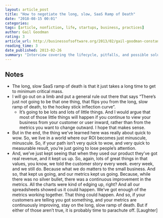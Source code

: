 ```yaml
---
layout: article_post
title: "How to negotiate the long, slow, SaaS Ramp of Death"
date: "2018-08-15 00:01"
categories:
tags: [article, nonfiction, life, startups, business, practices]
author: Gail Goodman
rating: 3
article_url: http://businessofsoftware.org/2013/02/gail-goodman-constant-contact-how-to-negotiate-the-long-slow-saas-ramp-of-death/
reading_time: 3
date_published: 2013-02-26
summary: "Interview covering the lifecycle, pitfalls, and possible solutions of starting and running a SaaS business"
---
```


## Notes

* The long, slow SaaS ramp of death is that it just takes a long time to get to minimum critical mass.
* I will go out on a limb and put a general rule out there that says “There’s
  just not going to be that one thing, that flips you from the long, slow ramp
  of death, to the hockey stick inflection curve”.
  * It’s going to be lots and lots of little things. And I would argue that most
    of those little things will happen if you continue to view your business
    from your customer or user inward, rather than from the metrics you want to
    change outward. I hope that makes sense.
* But in the end, the thing we’ve learned here was really about quick to wow.
  So, we live in a world where our ROI becomes just minuscule, minuscule. So, if
  your path isn’t very quick to wow, and very quick to measurable result, you’re
  just going to lose people’s attention.
* And, we’ve just kept seeing that when they used our product they’ve got real
  revenue, and it kept us up. So, again, lots of great things in that values,
  you know, we told the customer story every week. every week, and we still do.
  Because what we do matters to the small business. And so, that kept us going,
  and our metrics kept us going. Because, while there was no silver bullet, there
  was a continuous improvement in the metrics.
  All the charts were kind of edging up, right? And all our spreadsheets showed us
  it could happen. We’ve got enough of the metrics working together. That thing
  could happen.
  And so, if your customers are telling you got something, and your metrics are
  continuously improving, stay on the long, slow ramp of death. But if either of
  those aren’t true, it is probably time to parachute off. [Laughter]

